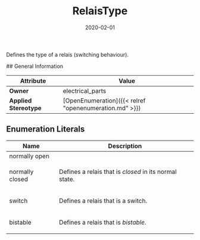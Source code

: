 ﻿---
title: RelaisType
toc: false
type: specs
date: "2020-02-01"
draft: false
specification: VEC
version: 1.2.0
documentType: "Recommendation"
elementType: Class
classes:
  - RelaisType
menu_name: vec-1.2.0
---
<p> Defines the type of a relais (switching behaviour).      </p>
## General Information

| Attribute               | Value |
|-------------------------|-------|
| **Owner**               | electrical_parts |
| **Applied Stereotype**  | [OpenEnumeration]({{< relref "openenumeration.md" >}})<br/>  |

## Enumeration Literals
| Name          | **Description** |
|---------------|-----------------|
| normally open |  |
| normally closed | <p> Defines a relais that is <i>closed</i> in its normal state.      </p> |
| switch | <p> Defines a relais that is a switch.      </p> |
| bistable | <p> Defines a relais that is <i>bistable</i>.      </p> |
